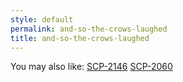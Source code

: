 ```yaml
---
style: default
permalink: and-so-the-crows-laughed
title: and-so-the-crows-laughed
---
```

You may also like:
[SCP-2146](http://scp-wiki.net/scp-2146)
[SCP-2060](http://scp-wiki.net/scp-2060)